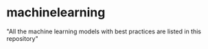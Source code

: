 # machinelearning
"All the machine learning models with best practices are listed in this repository"
